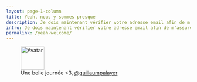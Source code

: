 ```yaml
---
layout: page-1-column
title: Yeah, nous y sommes presque
description: Je dois maintenant vérifier votre adresse email afin de m'assurer que c'est bien vous. Pour cela, cliquez sur le lien envoyé par email.
intro: Je dois maintenant vérifier votre adresse email afin de m'assurer que c'est bien vous. Pour cela, cliquez sur le lien que je vous ai envoyé par email.
permalink: /yeah-welcome/
---
```


<figure class="text-center">
  <img class="rounded-img-d64 mod-avatar" src="{{ site.author.avatar | prepend:'https://s3-eu-west-1.amazonaws.com/mdw-images/large/' }}" alt="Avatar" width="64" height="64">
  <figcaption>Une belle journée <3, <a href="https://twitter.com/guillaumpalayer" title="Twitter @guillaumpalayer" target="_blank">@guillaumpalayer</a></figcaption>
</figure>